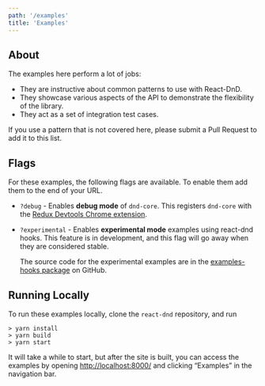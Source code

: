 ```yaml
---
path: '/examples'
title: 'Examples'
---
```


## About

The examples here perform a lot of jobs:

- They are instructive about common patterns to use with React-DnD.
- They showcase various aspects of the API to demonstrate the flexibility of the library.
- They act as a set of integration test cases.

If you use a pattern that is not covered here, please submit a Pull Request to add it to this list.

## Flags

For these examples, the following flags are available. To enable them add them to the end of your URL.

- `?debug` - Enables **debug mode** of `dnd-core`. This registers `dnd-core` with the [Redux Devtools Chrome extension](https://github.com/zalmoxisus/redux-devtools-extension).
- `?experimental` - Enables **experimental mode** examples using react-dnd hooks. This feature is in development, and this flag will go away when they are considered stable.

  The source code for the experimental examples are in the [examples-hooks package](https://github.com/react-dnd/react-dnd/tree/master/packages/examples-hooks/src) on GitHub.

## Running Locally

To run these examples locally, clone the `react-dnd` repository, and run

```
> yarn install
> yarn build
> yarn start
```

It will take a while to start, but after the site is built, you can access the examples by opening [http://localhost:8000/](http://localhost:8000/) and clicking “Examples” in the navigation bar.
